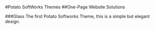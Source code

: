 #Potato SoftWorks Themes
##One-Page Website Solutions

###Glass
The first Potato Softworks Theme, this is a simple but elegant design.